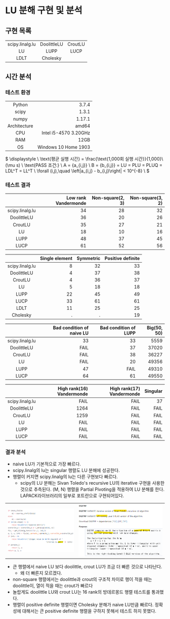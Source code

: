 # LU 분해 구현 및 분석
## 구현 목록
|                 |             |         |
| :-------------: | :---------: | :-----: |
| scipy.linalg.lu | DoolittleLU | CroutLU |
|       LU        |    LUPP     |  LUCP   |
|      LDLT       |  Cholesky   |         |

## 시간 분석
### 테스트 환경
|              |                       |
| :----------: | --------------------: |
|    Python    |                 3.7.4 |
|    scipy     |                 1.3.1 |
|    numpy     |                1.17.1 |
| Architecture |                 amd64 |
|     CPU      | Intel i5-4570 3.20GHz |
|     RAM      |                  12GB |
|      OS      |  Windows 10 Home 1903 |

$
\displaystyle \\
\text{평균 실행 시간} = \frac{\text{1,000회 실행 시간}}{1,000}\ (\mu s) \\
\text{PASS 조건:} \\
A = \{a_{i,j}\} \\
B = \{b_{i,j}\} = LU = PLU = PLUQ = LDL^T = LL^T \\
\forall (i,j),\quad \left|a_{i,j} - b_{i,j}\right| < 10^{-8} \\
$

### 테스트 결과
|                 | Low rank Vandermonde | Non-square(2, 3) | Non-square(3, 2) |
| :-------------: | -------------------: | ---------------: | ---------------: |
| scipy.linalg.lu |                   34 |               28 |               32 |
|   DoolittleLU   |                   36 |               20 |               26 |
|     CroutLU     |                   35 |               27 |               21 |
|       LU        |                   18 |               10 |               16 |
|      LUPP       |                   48 |               37 |               45 |
|      LUCP       |                   61 |               52 |               56 |

|                 | Single element | Symmetric | Positive definite |
| :-------------: | -------------: | --------: | ----------------: |
| scipy.linalg.lu |              8 |        32 |                33 |
|   DoolittleLU   |              4 |        37 |                38 |
|     CroutLU     |              4 |        36 |                37 |
|       LU        |              5 |        18 |                18 |
|      LUPP       |             22 |        45 |                49 |
|      LUCP       |             33 |        61 |                61 |
|      LDLT       |             11 |        25 |                25 |
|    Cholesky     |              . |         . |                19 |

|                 | Bad condition of naive LU | Bad condition of LUPP | Big(50, 50) |
| :-------------: | ------------------------: | --------------------: | ----------: |
| scipy.linalg.lu |                        33 |                    33 |        5559 |
|   DoolittleLU   |                      FAIL |                    37 |       37020 |
|     CroutLU     |                      FAIL |                    38 |       36227 |
|       LU        |                      FAIL |                    20 |       49356 |
|      LUPP       |                        47 |                  FAIL |       49310 |
|      LUCP       |                        64 |                    61 |       49550 |

|                 | High rank(16) Vandermonde | High rank(17) Vandermonde | Singular |
| :-------------: | ------------------------: | ------------------------: | -------: |
| scipy.linalg.lu |                      FAIL |                      FAIL |       37 |
|   DoolittleLU   |                      1264 |                      FAIL |     FAIL |
|     CroutLU     |                      1259 |                      FAIL |     FAIL |
|       LU        |                      FAIL |                      FAIL |     FAIL |
|      LUPP       |                      FAIL |                      FAIL |     FAIL |
|      LUCP       |                      FAIL |                      FAIL |     FAIL |

### 결과 분석
- naive LU가 기본적으로 가장 빠르다.
- scipy.linalg의 lu는 singular 행렬도 LU 분해에 성공한다.
- 행렬이 커지면 scipy.linalg의 lu는 다른 구현보다 빠르다.
  - scipy의 LU 분해는 Sivan Toledo's recursive LU의 iterative 구현을 사용한 것으로 추측된다. (M, N) 행렬을 Partial Pivoting을 적용하여 LU 분해를 한다. LAPACK라이브러리의 일부로 포트란으로 구현되어있다.

|||
|:-:|:-:|
|![scipy_source](주석&#32;2019-11-05&#32;202728.png)|![lapack_doc](주석&#32;2019-11-05&#32;202840.png)|

- 큰 행렬에서 naive LU 보다 doolittle, crout LU가 조금 더 빠른 것으로 나타난다.
  - 왜 더 빠른지 모르겠다.
- non-square 행렬에서는 doolittle과 crout의 구조적 차이로 행이 적을 때는 doolittle이, 열이 적을 때는 crout가 빠르다
- 놀랍게도 doolittle LU와 crout LU는 16 rank의 방데르몽드 행렬 테스트를 통과했다.
- 행렬이 positive definite 행렬이면 Cholesky 분해가 naive LU만큼 빠르다. 정확성에 대해서는 큰 positive definite 행렬을 구하지 못해서 테스트 하지 못했다.